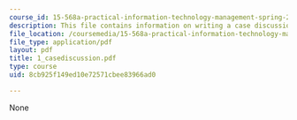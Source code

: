 ```yaml
---
course_id: 15-568a-practical-information-technology-management-spring-2005
description: This file contains information on writing a case discussion.
file_location: /coursemedia/15-568a-practical-information-technology-management-spring-2005/8cb925f149ed10e72571cbee83966ad0_1_casediscussion.pdf
file_type: application/pdf
layout: pdf
title: 1_casediscussion.pdf
type: course
uid: 8cb925f149ed10e72571cbee83966ad0

---
```

None